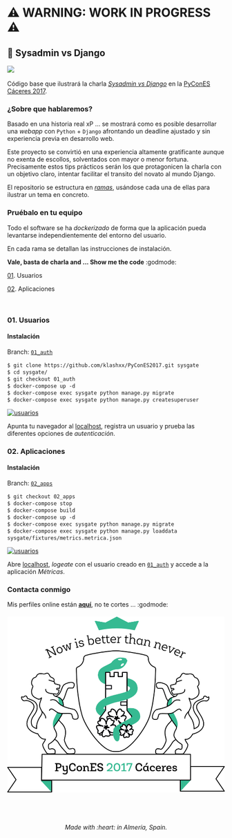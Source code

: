 
# :warning: WARNING: WORK IN PROGRESS :warning:

## :snake: Sysadmin vs Django
[![][license-svg]][license-url]

Código base que ilustrará la charla [*Sysadmin vs Django*](https://2017.es.pycon.org/es/schedule/sysadmin-vs-django/) en la [PyConES Cáceres 2017](http://2017.es.pycon.org/).

### ¿Sobre que hablaremos?

Basado en una historia real xP … se mostrará como es posible desarrollar una *webapp* con `Python` + `Django` afrontando un deadline ajustado y sin experiencia previa en desarrollo web.

Este proyecto se convirtió en una experiencia altamente gratificante aunque no exenta de escollos, solventados con mayor o menor fortuna. Precisamente estos tips prácticos serán los que protagonicen la charla con un objetivo claro, intentar facilitar el transito del novato al mundo Django.

El repositorio se estructura en [*ramas*](https://git-scm.com/docs/git-branch), usándose cada una de ellas para ilustrar un tema en concreto.

### Pruébalo en tu equipo

Todo el software se ha *dockerizado* de forma que la aplicación pueda levantarse independientemente del entorno del usuario.

En cada rama se detallan las instrucciones de instalación.

**Vale, basta de charla and ... Show me the code** :godmode:


[01](#usuarios). Usuarios

[02](#aplicaciones). Aplicaciones

<br>

### 01. Usuarios

#### Instalación

Branch: [`01_auth`](https://github.com/klashxx/PyConES2017/tree/01_auth)

```
$ git clone https://github.com/klashxx/PyConES2017.git sysgate
$ cd sysgate/
$ git checkout 01_auth
$ docker-compose up -d
$ docker-compose exec sysgate python manage.py migrate
$ docker-compose exec sysgate python manage.py createsuperuser
```

[![usuarios][asciicast-01_auth-png]][asciicast-01_auth-url]

Apunta tu navegador al [localhost][localhost], registra un usuario y prueba las diferentes opciones de *autenticación*.

### 02. Aplicaciones

#### Instalación

Branch: [`02_apps`](https://github.com/klashxx/PyConES2017/tree/02_apps)

```
$ git checkout 02_apps
$ docker-compose stop
$ docker-compose build
$ docker-compose up -d
$ docker-compose exec sysgate python manage.py migrate
$ docker-compose exec sysgate python manage.py loaddata sysgate/fixtures/metrics.metrica.json
```

[![usuarios][asciicast-02_apps-png]][asciicast-02_apps-url]

Abre [localhost][localhost], *logeate* con el usuario creado en [`01_auth`](https://github.com/klashxx/PyConES2017/tree/01_auth) y accede a la aplicación *Métricas*.

### Contacta conmigo

Mis perfiles online están [**aquí**](https://klashxx.github.io/about), no te cortes ... :godmode:

<h6 align="center">
<a href="https://2017.es.pycon.org/es/schedule/sysadmin-vs-django/">
  <img src="https://github.com/klashxx/PyConES2017/blob/02_apps/web/sysgate/static/img/logo_pycones17.png">
</a></h6>
<br>
<h6 align="center">Made with :heart: in Almería, Spain.</h6>


[license-svg]: https://img.shields.io/badge/license-MIT-blue.svg
[license-url]: https://opensource.org/licenses/MIT

[asciicast-01_auth-png]: https://asciinema.org/a/133244.png
[asciicast-01_auth-url]: https://asciinema.org/a/133244

[asciicast-02_apps-png]: https://asciinema.org/a/133221.png
[asciicast-02_apps-url]: https://asciinema.org/a/133221

[localhost]: http://0.0.0.0/
